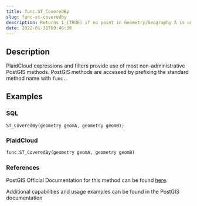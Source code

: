 ```yaml
---
title: func.ST_CoveredBy
slug: func-st-coveredby
description: Returns 1 (TRUE) if no point in Geometry/Geography A is outside Geometry/Geography B
date: 2022-01-31T09:46:30
---
```



## Description


PlaidCloud expressions and filters provide use of most non-administrative PostGIS methods. PostGIS methods are accessed by prefixing the standard method name with `func.`.



## Examples


### SQL



```
ST_CoveredBy(geometry geomA, geometry geomB);
```


### PlaidCloud



```python
func.ST_CoveredBy(geometry geomA, geometry geomB)
```


### References


PostGIS Official Documentation for this method can be found [here](https://postgis.net/docs/manual-3.1/ST_CoveredBy.html).



Additional capabilities and usage examples can be found in the PostGIS documentation

